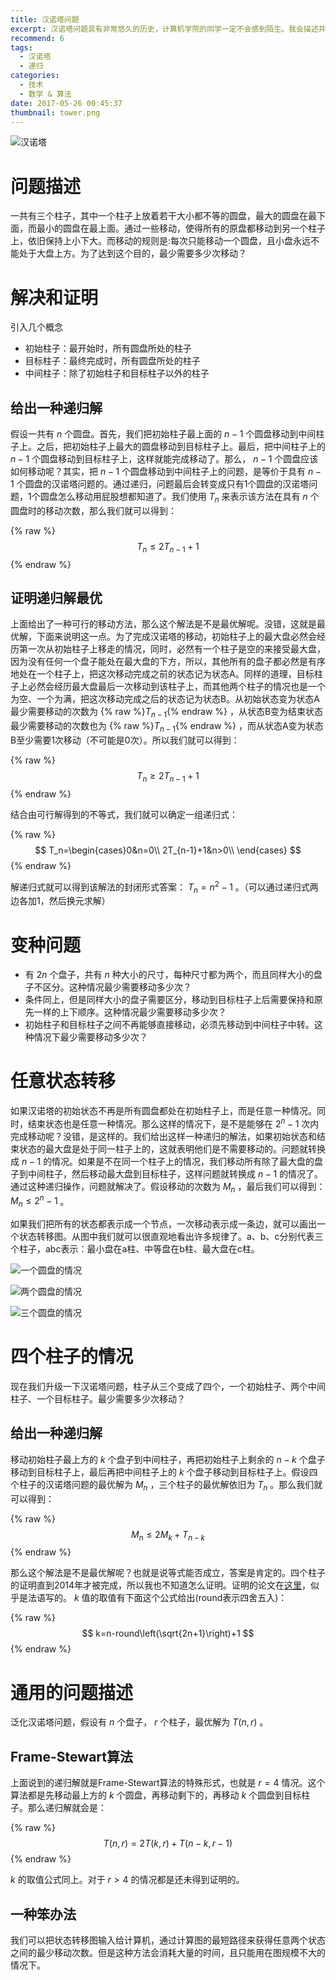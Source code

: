 ```yaml
---
title: 汉诺塔问题
excerpt: 汉诺塔问题具有非常悠久的历史，计算机学院的同学一定不会感到陌生。我会描述并证明一些相关的命题，具体会包括三个柱子的问题以及其变种、四个柱子的问题、以及任意柱子的情况。
recommend: 6
tags:
  - 汉诺塔
  - 递归
categories:
  - 技术
  - 数学 & 算法
date: 2017-05-26 00:45:37
thumbnail: tower.png
---
```

![汉诺塔](tower.png)

# 问题描述

一共有三个柱子，其中一个柱子上放着若干大小都不等的圆盘，最大的圆盘在最下面，而最小的圆盘在最上面。通过一些移动，使得所有的原盘都移动到另一个柱子上，依旧保持上小下大。而移动的规则是:每次只能移动一个圆盘，且小盘永远不能处于大盘上方。为了达到这个目的，最少需要多少次移动？

# 解决和证明

引入几个概念
* 初始柱子：最开始时，所有圆盘所处的柱子
* 目标柱子：最终完成时，所有圆盘所处的柱子
* 中间柱子：除了初始柱子和目标柱子以外的柱子

## 给出一种递归解

假设一共有 $n$ 个圆盘。首先，我们把初始柱子最上面的 $n-1$ 个圆盘移动到中间柱子上。之后，把初始柱子上最大的圆盘移动到目标柱子上。最后，把中间柱子上的 $n-1$ 个圆盘移动到目标柱子上，这样就能完成移动了。那么， $n-1$ 个圆盘应该如何移动呢？其实，把 $n-1$ 个圆盘移动到中间柱子上的问题，是等价于具有 $n-1$ 个圆盘的汉诺塔问题的。通过递归，问题最后会转变成只有1个圆盘的汉诺塔问题，1个圆盘怎么移动用屁股想都知道了。我们使用 $T_n$ 来表示该方法在具有 $n$ 个圆盘时的移动次数，那么我们就可以得到：

{% raw %}
$$
T_n\leq2T_{n-1}+1
$$
{% endraw %}

## 证明递归解最优

上面给出了一种可行的移动方法，那么这个解法是不是最优解呢。没错，这就是最优解，下面来说明这一点。为了完成汉诺塔的移动，初始柱子上的最大盘必然会经历第一次从初始柱子上移走的情况，同时，必然有一个柱子是空的来接受最大盘，因为没有任何一个盘子能处在最大盘的下方，所以，其他所有的盘子都必然是有序地处在一个柱子上，把这次移动完成之前的状态记为状态A。同样的道理，目标柱子上必然会经历最大盘最后一次移动到该柱子上，而其他两个柱子的情况也是一个为空、一个为满，把这次移动完成之后的状态记为状态B。从初始状态变为状态A最少需要移动的次数为 {% raw %}$T_{n-1}${% endraw %} ，从状态B变为结束状态最少需要移动的次数也为 {% raw %}$T_{n-1}${% endraw %} ，而从状态A变为状态B至少需要1次移动（不可能是0次）。所以我们就可以得到：

{% raw %}
$$
T_n\geq2T_{n-1}+1
$$
{% endraw %}

结合由可行解得到的不等式，我们就可以确定一组递归式：

{% raw %}
$$
T_n=\begin{cases}0&n=0\\
2T_{n-1}+1&n>0\\
\end{cases}
$$
{% endraw %}

解递归式就可以得到该解法的封闭形式答案： $T_n=n^2-1$ 。（可以通过递归式两边各加1，然后换元求解）

# 变种问题

* 有 $2n$ 个盘子，共有 $n$ 种大小的尺寸，每种尺寸都为两个，而且同样大小的盘子不区分。这种情况最少需要移动多少次？
* 条件同上，但是同样大小的盘子需要区分，移动到目标柱子上后需要保持和原先一样的上下顺序。这种情况最少需要移动多少次？
* 初始柱子和目标柱子之间不再能够直接移动，必须先移动到中间柱子中转。这种情况下最少需要移动多少次？

# 任意状态转移

如果汉诺塔的初始状态不再是所有圆盘都处在初始柱子上，而是任意一种情况。同时，结束状态也是任意一种情况。那么这样的情况下，是不是能够在 $2^n-1$ 次内完成移动呢？没错，是这样的。我们给出这样一种递归的解法，如果初始状态和结束状态的最大盘是处于同一柱子上的，这就表明他们是不需要移动的。问题就转换成 $n-1$ 的情况。如果是不在同一个柱子上的情况，我们移动所有除了最大盘的盘子到中间柱子，然后移动最大盘到目标柱子，这样问题就转换成 $n-1$ 的情况了。通过这种递归操作，问题就解决了。假设移动的次数为 $M_n$ ，最后我们可以得到： $M_n\leq2^n-1$ 。

如果我们把所有的状态都表示成一个节点，一次移动表示成一条边，就可以画出一个状态转移图。从图中我们就可以很直观地看出许多规律了。a、b、c分别代表三个柱子，abc表示：最小盘在a柱、中等盘在b柱、最大盘在c柱。

![一个圆盘的情况](graph_1.png)

![两个圆盘的情况](graph_2.png)

![三个圆盘的情况](graph_3.png)

# 四个柱子的情况

现在我们升级一下汉诺塔问题，柱子从三个变成了四个，一个初始柱子、两个中间柱子、一个目标柱子。最少需要多少次移动？

## 给出一种递归解

移动初始柱子最上方的 $k$ 个盘子到中间柱子，再把初始柱子上剩余的 $n-k$ 个盘子移动到目标柱子上，最后再把中间柱子上的 $k$ 个盘子移动到目标柱子上。假设四个柱子的汉诺塔问题的最优解为 $M_n$ ，三个柱子的最优解依旧为 $T_n$ 。那么我们就可以得到：

{% raw %}
$$
M_n\leq2M_k+T_{n-k}
$$
{% endraw %}

那么这个解法是不是最优解呢？也就是说等式能否成立，答案是肯定的。四个柱子的证明直到2014年才被完成，所以我也不知道怎么证明。证明的论文在[这里](http://topo.math.u-psud.fr/~bousch/preprints/revespzl.pdf)，似乎是法语写的。 $k$ 值的取值有下面这个公式给出(round表示四舍五入)：

{% raw %}
$$
k=n-round\left(\sqrt{2n+1}\right)+1
$$
{% endraw %}

# 通用的问题描述

泛化汉诺塔问题，假设有 $n$ 个盘子， $r$ 个柱子，最优解为 $T\left(n,r\right)$ 。

## Frame-Stewart算法

上面说到的递归解就是Frame-Stewart算法的特殊形式，也就是 $r=4$ 情况。这个算法都是先移动最上方的 $k$ 个圆盘，再移动剩下的，再移动 $k$ 个圆盘到目标柱子。那么递归解就会是：

{% raw %}
$$T\left(n,r\right)=2T\left(k,r\right)+T\left(n-k,r-1\right)
$$
{% endraw %}

$k$ 的取值公式同上。对于 $r>4$ 的情况都是还未得到证明的。

## 一种笨办法

我们可以把状态转移图输入给计算机，通过计算图的最短路径来获得任意两个状态之间的最少移动次数。但是这种方法会消耗大量的时间，且只能用在图规模不大的情况下。
